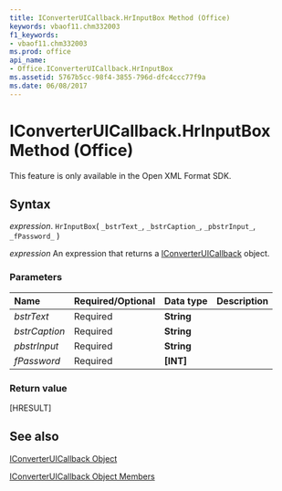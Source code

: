 ```yaml
---
title: IConverterUICallback.HrInputBox Method (Office)
keywords: vbaof11.chm332003
f1_keywords:
- vbaof11.chm332003
ms.prod: office
api_name:
- Office.IConverterUICallback.HrInputBox
ms.assetid: 5767b5cc-98f4-3855-796d-dfc4ccc77f9a
ms.date: 06/08/2017
---
```



# IConverterUICallback.HrInputBox Method (Office)

This feature is only available in the Open XML Format SDK.


## Syntax

 _expression_. `HrInputBox`( `_bstrText_`, `_bstrCaption_`, `_pbstrInput_`, `_fPassword_` )

 _expression_ An expression that returns a [IConverterUICallback](./Office.IConverterUICallback.md) object.


### Parameters



|Name|Required/Optional|Data type|Description|
|:-----|:-----|:-----|:-----|
| _bstrText_|Required|**String**||
| _bstrCaption_|Required|**String**||
| _pbstrInput_|Required|**String**||
| _fPassword_|Required|**[INT]**||

### Return value

[HRESULT]


## See also


[IConverterUICallback Object](Office.IConverterUICallback.md)



[IConverterUICallback Object Members](./overview/Library-Reference/iconverteruicallback-members-office.md)

